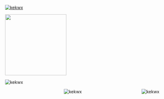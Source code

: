 <p align="left"> <a href="https://github.com/ryo-ma/github-profile-trophy"><img src="https://github-profile-trophy.vercel.app/?username=kekwx" alt="kekwx" /></a> </p>

<a href="#">
  <img height=200 align="center" src="https://my-stats-43gk.vercel.app/api/top-langs/?username=kekw&hide=css,scss&langs_count=10&layout=compact&theme=radical&card_width=150" />
</a>

<p>&nbsp;<img align="left" src="https://github-readme-stats.vercel.app/api?username=kekwx&show_icons=true&theme=tokyonight&hide_border=true&locale=en" alt="kekwx" /></p>

<p><img align="right" src="https://github-readme-streak-stats.herokuapp.com/?user=kekwx&theme=highcontrast" alt="kekwx" /></p>

<p align="center"> <img src="https://komarev.com/ghpvc/?username=kekwx&label=Profile%20views&color=880eb4&style=plastic" alt="kekwx" /> </p>
